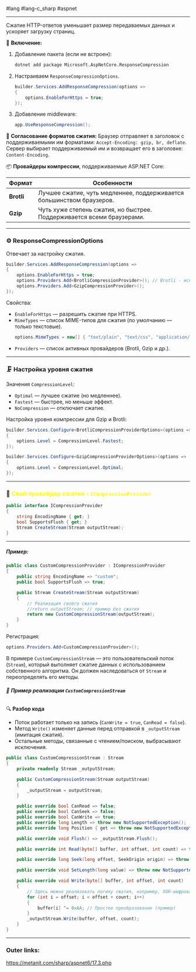 #lang #lang-c_sharp #aspnet 

---
Сжатие HTTP-ответов уменьшает размер передаваемых данных и ускоряет загрузку страниц.

📌 **Включение:**
1. Добавление пакета (если не встроен):
	```sh
	dotnet add package Microsoft.AspNetCore.ResponseCompression
	```
2. Настраиваем `ResponseCompressionOptions`.
	```csharp
	builder.Services.AddResponseCompression(options =>
	{
	    options.EnableForHttps = true;
	});
	```
3. Добавление middleware:
	```csharp
	app.UseResponseCompression();
	```

📡 **Согласование форматов сжатия:**
Браузер отправляет в заголовок с поддерживаемыми им форматами: `Accept-Encoding: gzip, br, deflate`.
Сервер выбирает поддерживаемый им и возвращает его в заголовке: `Content-Encoding`.

📦 **Провайдеры компрессии**, поддерживаемые ASP.NET Core:

|Формат|Особенности|
|---|---|
|**Brotli**|Лучшее сжатие, чуть медленнее, поддерживается большинством браузеров.|
|**Gzip**|Чуть хуже степень сжатия, но быстрее. Поддерживается всеми браузерами.|

---
### ⚙️ **ResponseCompressionOptions**
Отвечает за настройку сжатия.

```csharp
builder.Services.AddResponseCompression(options =>
{
    options.EnableForHttps = true;
    options.Providers.Add<BrotliCompressionProvider>(); // Brotli - используется по умолчанию при включении компрессии (можно не добавлять явно если достаточно его)
    options.Providers.Add<GzipCompressionProvider>();
});
```

Свойства:
- `EnableForHttps` — разрешить сжатие при HTTPS.
- `MimeTypes` — список MIME-типов для сжатия (по умолчанию — только текстовые).
	```csharp
	options.MimeTypes = new[] { "text/plain", "text/css", "application/javascript" };
	```
- `Providers` — список активных провайдеров (Brotli, Gzip и др.).

---
### 🗜️ Настройка уровня сжатия

Значения `CompressionLevel`:
- `Optimal` — лучшее сжатие (но медленнее).
- `Fastest` — быстрее, но меньше эффект.
- `NoCompression` — отключает сжатие.

Настройка уровня компрессии для Gzip и Brotli:
```csharp
builder.Services.Configure<BrotliCompressionProviderOptions>(options =>
{
    options.Level = CompressionLevel.Fastest;
});

builder.Services.Configure<GzipCompressionProviderOptions>(options =>
{
    options.Level = CompressionLevel.Optimal;
});
```

---
### 🔧 <font color="#ffff00">**Свой провайдер сжатия - `ICompressionProvider`**</font>

```csharp
public interface ICompressionProvider
{
    string EncodingName { get; }
    bool SupportsFlush { get; }
    Stream CreateStream(Stream outputStream);
}
```

---
##### **Пример:**

```csharp
public class CustomCompressionProvider : ICompressionProvider
{
	public string EncodingName => "custom";
	public bool SupportsFlush => true;

	public Stream CreateStream(Stream outputStream)
	{
		// Реализация своего сжатия
		//return outputStream; // пример без сжатия
		return new CustomCompressionStream(outputStream);
	}
}
```
Регистрация:
```csharp
options.Providers.Add<CustomCompressionProvider>();
```

В примере `CustomCompressionStream` — это пользовательский поток (`Stream`), который выполняет сжатие данных с использованием собственного алгоритма. 
Он должен наследоваться от `Stream` и переопределять его методы.

###### 📌 **Пример реализации `CustomCompressionStream`**

🔍 **Разбор кода**
- Поток работает только на запись (`CanWrite = true`, `CanRead = false`).
- Метод `Write()` изменяет данные перед отправкой в `_outputStream` (имитация сжатия).
- Остальные методы, связанные с чтением/поиском, выбрасывают исключения.

```csharp
public class CustomCompressionStream : Stream
{
    private readonly Stream _outputStream;

    public CustomCompressionStream(Stream outputStream)
    {
        _outputStream = outputStream;
    }

    public override bool CanRead => false;
    public override bool CanSeek => false;
    public override bool CanWrite => true;
    public override long Length => throw new NotSupportedException();
    public override long Position { get => throw new NotSupportedException(); set => throw new NotSupportedException(); }

    public override void Flush() => _outputStream.Flush();

    public override int Read(byte[] buffer, int offset, int count) => throw new NotSupportedException();

    public override long Seek(long offset, SeekOrigin origin) => throw new NotSupportedException();

    public override void SetLength(long value) => throw new NotSupportedException();

    public override void Write(byte[] buffer, int offset, int count)
    {
        // Здесь можно реализовать логику сжатия, например, XOR-шифрование (как пример)
        for (int i = offset; i < offset + count; i++)
        {
            buffer[i] ^= 0xAA; // Простое преобразование (пример)
        }
        _outputStream.Write(buffer, offset, count);
    }
}
```

---
### Outer links:
https://metanit.com/sharp/aspnet6/17.3.php